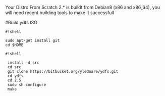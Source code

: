 Your Distro From Scratch 2.* is buildt from Debian8 (x86 and x86_64), you will need recent building tools to make it successfull

#Build ydfs ISO


```
#!shell

sudo apt-get install git
cd $HOME
```


```
#!shell

 install -d src
 cd src
 git clone https://bitbucket.org/yledoare/ydfs.git
 cd ydfs
 cd 2.5
 sudo sh configure
 make
```
